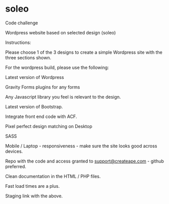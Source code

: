 # soleo

Code challenge

Wordpress website based on selected design (soleo)

Instructions:

Please choose 1 of the 3 designs to create a simple Wordpress site with the three sections shown. 

For the wordpress build, please use the following:

Latest version of Wordpress

Gravity Forms plugins for any forms

Any Javascript library you feel is relevant to the design.

Latest version of Bootstrap.

Integrate front end code with ACF.

Pixel perfect design matching on Desktop 

SASS

Mobile / Laptop -  responsiveness - make sure the site looks good across devices.

Repo with the code and access granted to support@createape.com - github preferred.

Clean documentation in the HTML / PHP files.

Fast load times are a plus.

Staging link with the above.
